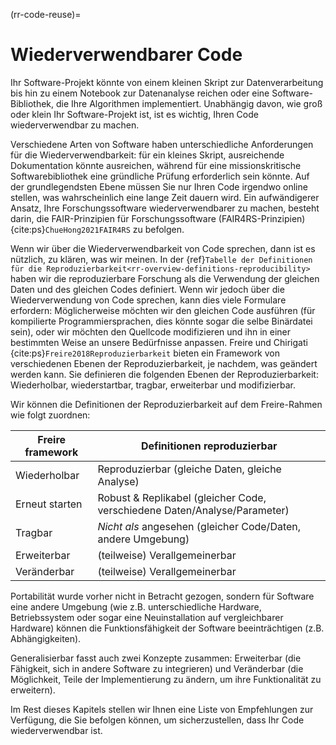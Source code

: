 (rr-code-reuse)=
# Wiederverwendbarer Code
Ihr Software-Projekt könnte von einem kleinen Skript zur Datenverarbeitung bis hin zu einem Notebook zur Datenanalyse reichen oder eine Software-Bibliothek, die Ihre Algorithmen implementiert. Unabhängig davon, wie groß oder klein Ihr Software-Projekt ist, ist es wichtig, Ihren Code wiederverwendbar zu machen.

Verschiedene Arten von Software haben unterschiedliche Anforderungen für die Wiederverwendbarkeit: für ein kleines Skript, ausreichende Dokumentation könnte ausreichen, während für eine missionskritische Softwarebibliothek eine gründliche Prüfung erforderlich sein könnte. Auf der grundlegendsten Ebene müssen Sie nur Ihren Code irgendwo online stellen, was wahrscheinlich eine lange Zeit dauern wird. Ein aufwändigerer Ansatz, Ihre Forschungssoftware wiederverwendbarer zu machen, besteht darin, die FAIR-Prinzipien für Forschungssoftware (FAIR4RS-Prinzipien) {cite:ps}`ChueHong2021FAIR4RS` zu befolgen.

Wenn wir über die Wiederverwendbarkeit von Code sprechen, dann ist es nützlich, zu klären, was wir meinen. In der {ref}`Tabelle der Definitionen für die Reproduzierbarkeit<rr-overview-definitions-reproducibility>` haben wir die reproduzierbare Forschung als die Verwendung der gleichen Daten und des gleichen Codes definiert. Wenn wir jedoch über die Wiederverwendung von Code sprechen, kann dies viele Formulare erfordern: Möglicherweise möchten wir den gleichen Code ausführen (für kompilierte Programmiersprachen, dies könnte sogar die selbe Binärdatei sein), oder wir möchten den Quellcode modifizieren und ihn in einer bestimmten Weise an unsere Bedürfnisse anpassen. Freire und Chirigati {cite:ps}`Freire2018Reproduzierbarkeit` bieten ein Framework von verschiedenen Ebenen der Reproduzierbarkeit, je nachdem, was geändert werden kann. Sie definieren die folgenden Ebenen der Reproduzierbarkeit: Wiederholbar, wiederstartbar, tragbar, erweiterbar und modifizierbar.

Wir können die Definitionen der Reproduzierbarkeit auf dem Freire-Rahmen wie folgt zuordnen:

| Freire framework | Definitionen reproduzierbar                                               |
| ---------------- | ------------------------------------------------------------------------- |
| Wiederholbar     | Reproduzierbar (gleiche Daten, gleiche Analyse)                           |
| Erneut starten   | Robust & Replikabel (gleicher Code, verschiedene Daten/Analyse/Parameter) |
| Tragbar          | *Nicht als* angesehen (gleicher Code/Daten, andere Umgebung)              |
| Erweiterbar      | (teilweise) Verallgemeinerbar                                             |
| Veränderbar      | (teilweise) Verallgemeinerbar                                             |

Portabilität wurde vorher nicht in Betracht gezogen, sondern für Software eine andere Umgebung (wie z.B. unterschiedliche Hardware, Betriebssystem oder sogar eine Neuinstallation auf vergleichbarer Hardware) können die Funktionsfähigkeit der Software beeinträchtigen (z.B. Abhängigkeiten).

Generalisierbar fasst auch zwei Konzepte zusammen: Erweiterbar (die Fähigkeit, sich in andere Software zu integrieren) und Veränderbar (die Möglichkeit, Teile der Implementierung zu ändern, um ihre Funktionalität zu erweitern).

Im Rest dieses Kapitels stellen wir Ihnen eine Liste von Empfehlungen zur Verfügung, die Sie befolgen können, um sicherzustellen, dass Ihr Code wiederverwendbar ist.
